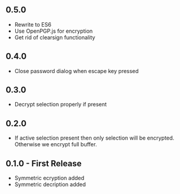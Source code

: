 ## 0.5.0

* Rewrite to ES6
* Use OpenPGP.js for encryption
* Get rid of clearsign functionality

## 0.4.0

* Close password dialog when escape key pressed

## 0.3.0

* Decrypt selection properly if present

## 0.2.0

* If active selection present then only selection will be encrypted.
  Otherwise we encrypt full buffer.

## 0.1.0 - First Release

* Symmetric ecryption added
* Symmetric decription added
